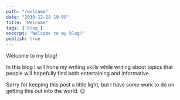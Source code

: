 ```yaml
---
path: "/welcome"
date: "2019-12-29 19:00"
title: "Welcome"
tags: ['blog']
excerpt: "Welcome to my blog!"
publish: true
---
```


Welcome to my blog!

In this blog I will hone my writing skills while writing about topics that people will hopefully find both
entertaining and informative.

Sorry for keeping this post a little light, but I have some work to do on getting this out into the world. 😉

